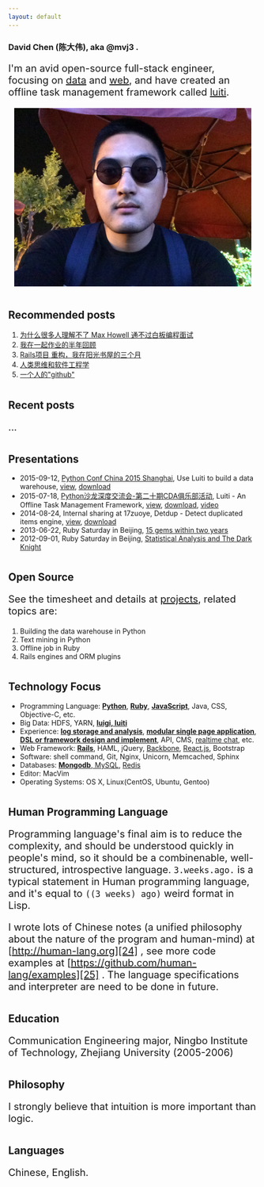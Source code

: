 ```yaml
---
layout: default
---
```



<style>
p { /* introduction */
  font-size: 20px;
}
h2 { /* sub section */
  margin-top: 40px;
}

p ol li a {
  font-size: 16px;
}
</style>

### **David Chen** (陈大伟), aka **@mvj3** .

I'm an avid open-source full-stack engineer, focusing on [data][6] and [web][7],
and have created an offline task management framework called [luiti][8].

<p align="center">
  <!-- ![mvj3_wear_sunglasses](/images/mvj3/mvj3_wear_sungclasses.jpg){: height='360px' width='480px'}" -->
  <img src="/images/mvj3/mvj3_wear_sungclasses_20150526.jpg" alt="mvj3_wear_sunglasses_20150526" height="360px" width="480px">
</p>


Recommended posts
------------------------------------------------
1. [为什么很多人理解不了 Max Howell 通不过白板编程面试][9]
2. [我在一起作业的半年回顾][10]
3. [Rails项目 重构，我在阳光书屋的三个月][11]
4. [人类思维和软件工程学][12]
5. [一个人的"github"][13]


Recent posts
------------------------------------------------
...


Presentations
------------------------------------------------
* 2015-09-12, [Python Conf China 2015 Shanghai][21], Use Luiti to build a data warehouse, [view][22], [download][23]
* 2015-07-18, [Python沙龙深度交流会-第二十期CDA俱乐部活动][3], Luiti - An Offline Task Management Framework, [view][4], [download][2], [video][20]
* 2014-08-24, Internal sharing at 17zuoye, Detdup - Detect duplicated items engine, [view][5], [download][1]
* 2013-06-22, Ruby Saturday in Beijing, [15 gems within two years](http://ruby-china.org/topics/11806)
* 2012-09-01, Ruby Saturday in Beijing, [Statistical Analysis and The Dark Knight](/statistics-analytics-and-dark-knight)

Open Source
------------------------------------------------
See the timesheet and details at [projects](/projects/), related topics are:

1. Building the data warehouse in Python
2. Text mining in Python
3. Offline job in Ruby
4. Rails engines and ORM plugins

Technology Focus
------------------------------------------------
* Programming Language: **[Python][6]**, **[Ruby][7]**, **[JavaScript][14]**, Java, CSS, Objective-C, etc.
* Big Data: HDFS, YARN, **[luigi, luiti][8]**
* Experience: **[log storage and analysis][15]**, **[modular single page application][13]**, **[DSL or framework design and implement][17]**, API, CMS, [realtime chat][16], etc.
* Web Framework: **[Rails][7]**, HAML, jQuery, [Backbone][19], [React.js][18], Bootstrap
* Software: shell command, Git, Nginx, Unicorn, Memcached, Sphinx
* Databases: [**Mongodb**, MySQL][17], [Redis][16]
* Editor: MacVim
* Operating Systems: OS X, Linux(CentOS, Ubuntu, Gentoo)

Human Programming Language
------------------------------------------------
Programming language's final aim is to reduce the complexity, and should be understood quickly in people's mind,
so it should be a combinenable, well-structured, introspective language.
`3.weeks.ago.` is a typical statement in Human programming language, and
it's equal to `((3 weeks) ago)` weird format in Lisp.

I wrote lots of Chinese notes (a unified philosophy about the nature of the program and human-mind) at [http://human-lang.org][24] , see more code examples at [https://github.com/human-lang/examples][25] .
The language specifications and interpreter are need to be done in future.


Education
------------------------------------------------
Communication Engineering major, Ningbo Institute of Technology, Zhejiang University (2005-2006)


Philosophy
------------------------------------------------
<!--
The slave of material, the servant of fashion, the king of the inner, and the God of art.

Chinese version: 物质的奴隶，时尚的仆人，内在的国王，艺术的上帝。
-->

I strongly believe that intuition is more important than logic.


Languages
------------------------------------------------
Chinese, English.


[1]: https://github.com/mvj3/mvj3.github.io/raw/master/pdfs/detdup%20-%20Detect%20duplicated%20items%20engine.pdf
[2]: https://github.com/mvj3/mvj3.github.io/raw/master/pdfs/Luiti%20-%20An%20Offline%20Task%20Management%20Framework.pdf
[3]: http://bbs.pinggu.org/thread-3815359-1-1.html
[4]: https://speakerdeck.com/mvj3/luiti-an-offline-task-management-framework
[5]: https://speakerdeck.com/mvj3/detdup-detect-duplicated-items-engine
[6]: /projects/#building-the-data-warehouse-in-python-07-2014-present-
[7]: /projects/#rails-engine-or-related-05-2013-12-2013-
[8]:  https://luiti.github.io
[9]: /2015/06/22/why-most-of-people-cant-understand-Max-Howell-cant-pass-whiteboard-coding-test
[10]: /2014/09/21/half-year-review-at-17zuoye
[11]: /2013/12/16/refectoring-code-at-sunshine-library-in-three-months
[12]: /2013/12/15/human-mind-and-software-engineering
[13]: /2013/08/04/a-man-github
[14]: /projects/#some-javascript-stuffs-03-2014-05-2015-
[15]: /projects/#offline-job-in-ruby-08-2011-12-2013-
[16]: https://github.com/mvj3/faye-online
[17]: https://github.com/mvj3/statlysis
[18]: https://github.com/Luiti/luiti/tree/master/luiti/webui
[19]: https://github.com/eoecn/qa-rails/blob/eoecn/app/assets/javascripts/qa-rails.js#L30
[20]: http://v.youku.com/v_show/id_XMTI5MjE1MTA4NA==.html?f=25942084
[21]: http://cn.pycon.org/2015/shanghai.html
[22]: http://luiti.github.io/talks/Python-Conf-2015-Shanghai.html
[23]: https://github.com/Luiti/luiti.github.io/raw/master/talks/Luiti-Python-China-2015.pdf
[24]: http://human-lang.org
[25]: https://github.com/human-lang/examples



<script src="{{ "/bower_components/underscore/underscore-min.js" | prepend: site.baseurl }}" type="text/javascript"></script>

<script>
$(document).ready(function() {
  // render recent posts.
  var recent_posts_header = $("#recent-posts");
  var recent_posts_dom = recent_posts_header.next("p");

  var li_template = _.template(""
    + "<li>"
    + "  <a href='<%= link %>'><%= title %></a>"
    + "</li>"
  );
  var posts_template = function(posts) {
    var lis = _.map(posts, function(post) {
      return li_template(post);
    });
    return "<ol>"
      + lis.join("")
      + "</ol>";
  };

  $.ajax({
      type: "GET",
      url: "/feed.xml",
      dataType: "xml",
      success: function (xml) {
          console.log("[load posts xml]", xml);

          var posts = _.map($(xml).find("item"), function(item) {
            var item = $(item);
            return {
              "title": item.find("title").text(),
              "link":  item.find("link").text(),
            };
          });

          var recent_posts_str = posts_template(posts.slice(0, 5));
          recent_posts_dom.html(recent_posts_str);
      }
  });

  recent_posts_header.html(recent_posts_header.text() + "   <a href='/blog' style='font-size:14px;'>(See more ...)</a>");
});
</script>
